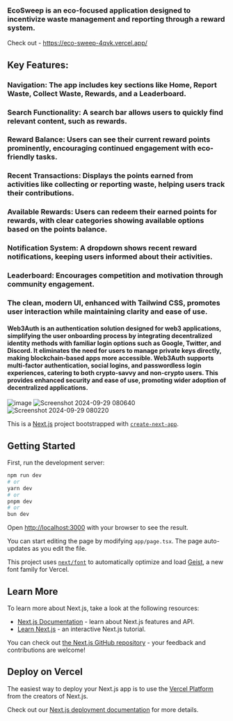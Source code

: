 ### EcoSweep is an eco-focused application designed to incentivize waste management and reporting through a reward system.
Check out - https://eco-sweep-4qvk.vercel.app/

## Key Features:
### Navigation: The app includes key sections like Home, Report Waste, Collect Waste, Rewards, and a Leaderboard.
### Search Functionality: A search bar allows users to quickly find relevant content, such as rewards.
### Reward Balance: Users can see their current reward points prominently, encouraging continued engagement with eco-friendly tasks.
### Recent Transactions: Displays the points earned from activities like collecting or reporting waste, helping users track their contributions.
### Available Rewards: Users can redeem their earned points for rewards, with clear categories showing available options based on the points balance.
### Notification System: A dropdown shows recent reward notifications, keeping users informed about their activities.
### Leaderboard: Encourages competition and motivation through community engagement.
### The clean, modern UI, enhanced with Tailwind CSS, promotes user interaction while maintaining clarity and ease of use.


#### Web3Auth is an authentication solution designed for web3 applications, simplifying the user onboarding process by integrating decentralized identity methods with familiar login options such as Google, Twitter, and Discord. It eliminates the need for users to manage private keys directly, making blockchain-based apps more accessible. Web3Auth supports multi-factor authentication, social logins, and passwordless login experiences, catering to both crypto-savvy and non-crypto users. This provides enhanced security and ease of use, promoting wider adoption of decentralized applications.


![image](https://github.com/user-attachments/assets/b3b03164-34f2-45b5-9381-8f480fd16281)
![Screenshot 2024-09-29 080640](https://github.com/user-attachments/assets/7806051a-acdf-4623-b1d1-7977458a3997)
![Screenshot 2024-09-29 080220](https://github.com/user-attachments/assets/a68d3eab-160f-4498-9841-253d1d2b590d)














This is a [Next.js](https://nextjs.org) project bootstrapped with [`create-next-app`](https://nextjs.org/docs/app/api-reference/cli/create-next-app).

## Getting Started

First, run the development server:

```bash
npm run dev
# or
yarn dev
# or
pnpm dev
# or
bun dev
```

Open [http://localhost:3000](http://localhost:3000) with your browser to see the result.

You can start editing the page by modifying `app/page.tsx`. The page auto-updates as you edit the file.

This project uses [`next/font`](https://nextjs.org/docs/app/building-your-application/optimizing/fonts) to automatically optimize and load [Geist](https://vercel.com/font), a new font family for Vercel.

## Learn More

To learn more about Next.js, take a look at the following resources:

- [Next.js Documentation](https://nextjs.org/docs) - learn about Next.js features and API.
- [Learn Next.js](https://nextjs.org/learn) - an interactive Next.js tutorial.

You can check out [the Next.js GitHub repository](https://github.com/vercel/next.js) - your feedback and contributions are welcome!

## Deploy on Vercel

The easiest way to deploy your Next.js app is to use the [Vercel Platform](https://vercel.com/new?utm_medium=default-template&filter=next.js&utm_source=create-next-app&utm_campaign=create-next-app-readme) from the creators of Next.js.

Check out our [Next.js deployment documentation](https://nextjs.org/docs/app/building-your-application/deploying) for more details.
